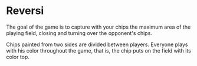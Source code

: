 <h1>Reversi</h1>

The goal of the game is to capture with your chips the maximum area of ​​the playing field, closing and turning over the opponent's chips.

Chips painted from two sides are divided between players. Everyone plays with his color throughout the game, that is, the chip puts on the field with its color top.
